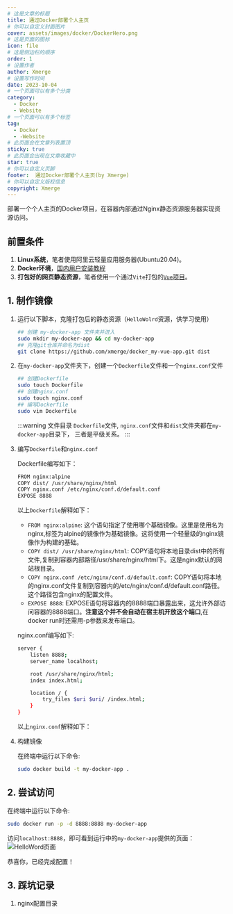 ```yaml
---
# 这是文章的标题
title: 通过Docker部署个人主页
# 你可以自定义封面图片
cover: assets/images/docker/DockerHero.png
# 这是页面的图标
icon: file
# 这是侧边栏的顺序
order: 1
# 设置作者
author: Xmerge
# 设置写作时间
date: 2023-10-04
# 一个页面可以有多个分类
category:
  - Docker
  - Website
# 一个页面可以有多个标签
tag:
  - Docker
  - -Website
# 此页面会在文章列表置顶
sticky: true
# 此页面会出现在文章收藏中
star: true
# 你可以自定义页脚
footer:  通过Docker部署个人主页(by Xmerge)
# 你可以自定义版权信息
copyright: Xmerge
---
```


部署一个个人主页的Docker项目，在容器内部通过Nginx静态资源服务器实现资源访问。

<!-- more -->
## 前置条件

1. **Linux系统**，笔者使用阿里云轻量应用服务器(Ubuntu20.04)。
2. **Docker环境**，[国内用户安装教程](https://yeasy.gitbook.io/docker_practice/install/ubuntu)
3. **打包好的网页静态资源**，笔者使用一个通过`Vite`打包的[`Vue`项目](https://github.com/xmerge/docker_my-vue-app.git)。

## 1. 制作镜像

1. 运行以下脚本，克隆打包后的静态资源（`HelloWolrd`资源，供学习使用）

    ```bash
    ## 创建 my-docker-app 文件夹并进入
    sudo mkdir my-docker-app && cd my-docker-app
    ## 克隆git仓库并命名为dist
    git clone https://github.com/xmerge/docker_my-vue-app.git dist
    ```

2. 在`my-docker-app`文件夹下，创建一个`Dockerfile`文件和一个`nginx.conf`文件

    ```bash
    ## 创建Dockerfile
    sudo touch Dockerfile
    ## 创建nginx.conf
    sudo touch nginx.conf
    ## 编写Dockerfile
    sudo vim Dockerfile
    ```

    :::warning 文件目录
    `Dockerfile`文件, `nginx.conf`文件和`dist`文件夹都在`my-docker-app`目录下， 三者是平级关系。
    :::

3. 编写`Dockerfile`和`nginx.conf`

    Dockerfile编写如下：

    ```bash
    FROM nginx:alpine
    COPY dist/ /usr/share/nginx/html
    COPY nginx.conf /etc/nginx/conf.d/default.conf
    EXPOSE 8888
    ```

    以上`Dockerfile`解释如下：
    - `FROM nginx:alpine`: 这个语句指定了使用哪个基础镜像。这里是使用名为nginx,标签为alpine的镜像作为基础镜像。这将使用一个轻量级的nginx镜像作为构建的基础。
    - `COPY dist/ /usr/share/nginx/html`: COPY语句将本地目录dist中的所有文件,复制到容器内部路径/usr/share/nginx/html下。这是nginx默认的网站根目录。
    - `COPY nginx.conf /etc/nginx/conf.d/default.conf`: COPY语句将本地的nginx.conf文件复制到容器内的/etc/nginx/conf.d/default.conf路径。这个路径包含nginx的配置文件。
    - `EXPOSE 8888`: EXPOSE语句将容器内的8888端口暴露出来，这允许外部访问容器的8888端口。**注意这个并不会自动在宿主机开放这个端口**,在docker run时还需用-p参数来发布端口。

    nginx.conf编写如下:

    ```bash
    server {
        listen 8888;
        server_name localhost;

        root /usr/share/nginx/html;
        index index.html;

        location / {
            try_files $uri $uri/ /index.html;
        }
    }
    ```

    以上`nginx.conf`解释如下：

4. 构建镜像

    在终端中运行以下命令:

    ```bash
    sudo docker build -t my-docker-app .
    ```

## 2. 尝试访问

在终端中运行以下命令:

```bash
sudo docker run -p -d 8888:8888 my-docker-app
```

访问`localhost:8888`，即可看到运行中的`my-docker-app`提供的页面：
![HelloWord页面](./img/dockerFun_1_HelloWorld.png)

恭喜你，已经完成配置！

## 3. 踩坑记录

1. nginx配置目录
